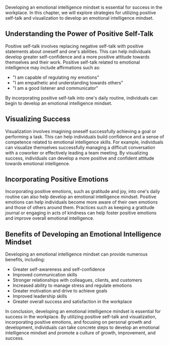 
Developing an emotional intelligence mindset is essential for success in the workplace. In this chapter, we will explore strategies for utilizing positive self-talk and visualization to develop an emotional intelligence mindset.

Understanding the Power of Positive Self-Talk
---------------------------------------------

Positive self-talk involves replacing negative self-talk with positive statements about oneself and one's abilities. This can help individuals develop greater self-confidence and a more positive attitude towards themselves and their work. Positive self-talk related to emotional intelligence may include affirmations such as:

* "I am capable of regulating my emotions"
* "I am empathetic and understanding towards others"
* "I am a good listener and communicator"

By incorporating positive self-talk into one's daily routine, individuals can begin to develop an emotional intelligence mindset.

Visualizing Success
-------------------

Visualization involves imagining oneself successfully achieving a goal or performing a task. This can help individuals build confidence and a sense of competence related to emotional intelligence skills. For example, individuals can visualize themselves successfully managing a difficult conversation with a coworker or effectively leading a team meeting. By visualizing success, individuals can develop a more positive and confident attitude towards emotional intelligence.

Incorporating Positive Emotions
-------------------------------

Incorporating positive emotions, such as gratitude and joy, into one's daily routine can also help develop an emotional intelligence mindset. Positive emotions can help individuals become more aware of their own emotions and those of others around them. Practices such as keeping a gratitude journal or engaging in acts of kindness can help foster positive emotions and improve overall emotional intelligence.

Benefits of Developing an Emotional Intelligence Mindset
--------------------------------------------------------

Developing an emotional intelligence mindset can provide numerous benefits, including:

* Greater self-awareness and self-confidence
* Improved communication skills
* Stronger relationships with colleagues, clients, and customers
* Increased ability to manage stress and regulate emotions
* Greater motivation and drive to achieve goals
* Improved leadership skills
* Greater overall success and satisfaction in the workplace

In conclusion, developing an emotional intelligence mindset is essential for success in the workplace. By utilizing positive self-talk and visualization, incorporating positive emotions, and focusing on personal growth and development, individuals can take concrete steps to develop an emotional intelligence mindset and promote a culture of growth, improvement, and success.

